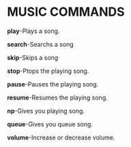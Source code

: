 

# MUSIC COMMANDS

**play**-Plays a song.

**search**-Searchs a song

**skip**-Skips a song

**stop**-Ptops the playing song.

**pause**-Pauses the playing song.

**resume**-Resumes the playing song.

**np**-Gives you playing song.

**queue**-Gives you queue song.

**volume**-Increase or decrease volume.

